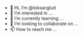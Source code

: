 - 👋 Hi, I’m @lobsanglud
- 👀 I’m interested in ...
- 🌱 I’m currently learning ...
- 💞️ I’m looking to collaborate on ...
- 📫 How to reach me ...

<!---
lobsanglud/lobsanglud is a ✨ special ✨ repository because its `README.md` (this file) appears on your GitHub profile.
You can click the Preview link to take a look at your changes.
--->
